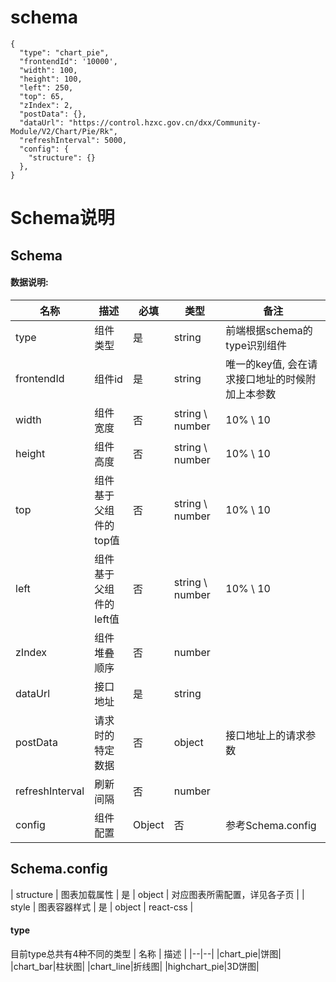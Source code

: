 # schema
```
{
  "type": "chart_pie",
  "frontendId": '10000',
  "width": 100,
  "height": 100,
  "left": 250,
  "top": 65,
  "zIndex": 2,
  "postData": {},
  "dataUrl": "https://control.hzxc.gov.cn/dxx/Community-Module/V2/Chart/Pie/Rk",
  "refreshInterval": 5000,
  "config": {
    "structure": {}
  },
}
```

# Schema说明

## Schema
#### 数据说明:
| 名称 | 描述 | 必填 | 类型 | 备注 |
|--|--|--|--|--|
| type | 组件类型 | 是 | string | 前端根据schema的type识别组件 |
| frontendId | 组件id | 是 | string | 唯一的key值, 会在请求接口地址的时候附加上本参数 |
| width | 组件宽度 | 否 | string \ number | 10% \ 10 |
| height | 组件高度 | 否 | string \ number | 10% \ 10 |
| top | 组件基于父组件的top值 | 否 | string \ number | 10% \ 10 |
| left | 组件基于父组件的left值 | 否 | string \ number | 10% \ 10 |
| zIndex | 组件堆叠顺序 | 否 | number |  |
| dataUrl| 接口地址 | 是 | string|  |
| postData | 请求时的特定数据 | 否 | object | 接口地址上的请求参数  |
| refreshInterval| 刷新间隔 | 否 | number |  |
| config | 组件配置 | Object | 否 | 参考Schema.config |

## Schema.config
| structure | 图表加载属性 | 是 | object | 对应图表所需配置，详见各子页 |
| style | 图表容器样式 | 是 | object | react-css |

#### type
目前type总共有4种不同的类型
| 名称 | 描述 |
|--|--|
|chart_pie|饼图|
|chart_bar|柱状图|
|chart_line|折线图|
|highchart_pie|3D饼图|